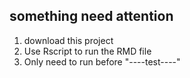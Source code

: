 something need attention
-----------
1. download this project
2. Use Rscript to run the RMD file
3. Only need to run before "----test----"
